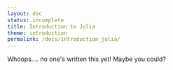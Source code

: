 ```yaml
---
layout: doc
status: incomplete
title: Introduction to Julia
theme: introduction
permalink: /docs/introduction_julia/
---
```


Whoops.... no one's written this yet! Maybe you could?
